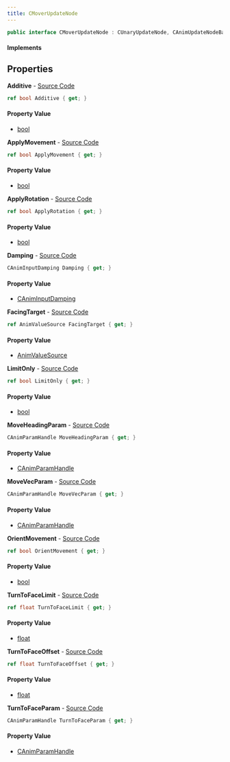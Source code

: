 ```yaml
---
title: CMoverUpdateNode
---
```


```csharp
public interface CMoverUpdateNode : CUnaryUpdateNode, CAnimUpdateNodeBase, ISchemaClass<CAnimUpdateNodeBase>, ISchemaClass<CUnaryUpdateNode>, ISchemaClass<CMoverUpdateNode>, ISchemaField, ISchemaClass, INativeHandle
```

#### Implements

## Properties

**Additive** - [Source Code](https://github.com/swiftly-solution/swiftlys2/blob/main/managed/src/SwiftlyS2.Generated/Schemas/Interfaces/CMoverUpdateNode.cs#L30)

```csharp
ref bool Additive { get; }
```

#### Property Value

- [bool](https://learn.microsoft.com/dotnet/api/system.boolean)

**ApplyMovement** - [Source Code](https://github.com/swiftly-solution/swiftlys2/blob/main/managed/src/SwiftlyS2.Generated/Schemas/Interfaces/CMoverUpdateNode.cs#L32)

```csharp
ref bool ApplyMovement { get; }
```

#### Property Value

- [bool](https://learn.microsoft.com/dotnet/api/system.boolean)

**ApplyRotation** - [Source Code](https://github.com/swiftly-solution/swiftlys2/blob/main/managed/src/SwiftlyS2.Generated/Schemas/Interfaces/CMoverUpdateNode.cs#L36)

```csharp
ref bool ApplyRotation { get; }
```

#### Property Value

- [bool](https://learn.microsoft.com/dotnet/api/system.boolean)

**Damping** - [Source Code](https://github.com/swiftly-solution/swiftlys2/blob/main/managed/src/SwiftlyS2.Generated/Schemas/Interfaces/CMoverUpdateNode.cs#L16)

```csharp
CAnimInputDamping Damping { get; }
```

#### Property Value

- [CAnimInputDamping](/docs/api/shared/schemadefinitions/caniminputdamping)

**FacingTarget** - [Source Code](https://github.com/swiftly-solution/swiftlys2/blob/main/managed/src/SwiftlyS2.Generated/Schemas/Interfaces/CMoverUpdateNode.cs#L18)

```csharp
ref AnimValueSource FacingTarget { get; }
```

#### Property Value

- [AnimValueSource](/docs/api/shared/schemadefinitions/animvaluesource)

**LimitOnly** - [Source Code](https://github.com/swiftly-solution/swiftlys2/blob/main/managed/src/SwiftlyS2.Generated/Schemas/Interfaces/CMoverUpdateNode.cs#L38)

```csharp
ref bool LimitOnly { get; }
```

#### Property Value

- [bool](https://learn.microsoft.com/dotnet/api/system.boolean)

**MoveHeadingParam** - [Source Code](https://github.com/swiftly-solution/swiftlys2/blob/main/managed/src/SwiftlyS2.Generated/Schemas/Interfaces/CMoverUpdateNode.cs#L22)

```csharp
CAnimParamHandle MoveHeadingParam { get; }
```

#### Property Value

- [CAnimParamHandle](/docs/api/shared/schemadefinitions/canimparamhandle)

**MoveVecParam** - [Source Code](https://github.com/swiftly-solution/swiftlys2/blob/main/managed/src/SwiftlyS2.Generated/Schemas/Interfaces/CMoverUpdateNode.cs#L20)

```csharp
CAnimParamHandle MoveVecParam { get; }
```

#### Property Value

- [CAnimParamHandle](/docs/api/shared/schemadefinitions/canimparamhandle)

**OrientMovement** - [Source Code](https://github.com/swiftly-solution/swiftlys2/blob/main/managed/src/SwiftlyS2.Generated/Schemas/Interfaces/CMoverUpdateNode.cs#L34)

```csharp
ref bool OrientMovement { get; }
```

#### Property Value

- [bool](https://learn.microsoft.com/dotnet/api/system.boolean)

**TurnToFaceLimit** - [Source Code](https://github.com/swiftly-solution/swiftlys2/blob/main/managed/src/SwiftlyS2.Generated/Schemas/Interfaces/CMoverUpdateNode.cs#L28)

```csharp
ref float TurnToFaceLimit { get; }
```

#### Property Value

- [float](https://learn.microsoft.com/dotnet/api/system.single)

**TurnToFaceOffset** - [Source Code](https://github.com/swiftly-solution/swiftlys2/blob/main/managed/src/SwiftlyS2.Generated/Schemas/Interfaces/CMoverUpdateNode.cs#L26)

```csharp
ref float TurnToFaceOffset { get; }
```

#### Property Value

- [float](https://learn.microsoft.com/dotnet/api/system.single)

**TurnToFaceParam** - [Source Code](https://github.com/swiftly-solution/swiftlys2/blob/main/managed/src/SwiftlyS2.Generated/Schemas/Interfaces/CMoverUpdateNode.cs#L24)

```csharp
CAnimParamHandle TurnToFaceParam { get; }
```

#### Property Value

- [CAnimParamHandle](/docs/api/shared/schemadefinitions/canimparamhandle)

